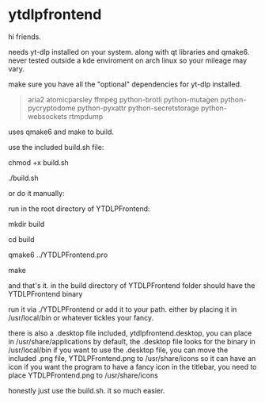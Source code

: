 # ytdlpfrontend

hi friends.

needs yt-dlp installed on your system. along with qt libraries and qmake6. never tested outside a kde enviroment on arch linux so your mileage may vary.

make sure you have all the "optional" dependencies for yt-dlp installed.
>aria2
>atomicparsley
>ffmpeg
>python-brotli
>python-mutagen
>python-pycryptodome
>python-pyxattr
>python-secretstorage
>python-websockets
>rtmpdump

uses qmake6 and make to build.

use the included build.sh file:

chmod +x build.sh

./build.sh

or do it manually:

run in the root directory of YTDLPFrontend:

mkdir build

cd build

qmake6 ../YTDLPFrontend.pro

make

and that's it. in the build directory of YTDLPFrontend folder should have the YTDLPFrontend binary

run it via ./YTDLPFrontend or add it to your path. either by placing it in /usr/local/bin or whatever tickles your fancy.

there is also a .desktop file included, ytdlpfrontend.desktop, you can place in /usr/share/applications
by default, the .desktop file looks for the binary in /usr/local/bin
if you want to use the .desktop file, you can move the included .png file, YTDLPFrontend.png to /usr/share/icons so it can have an icon
if you want the program to have a fancy icon in the titlebar, you need to place YTDLPFrontend.png to /usr/share/icons

honestly just use the build.sh. it so much easier.
